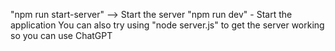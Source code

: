 "npm run start-server" --> Start the server
"npm run dev" - Start the application
You can also try using "node server.js" to get the server working so you can use ChatGPT

